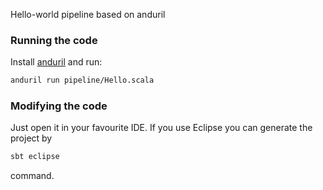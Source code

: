 Hello-world pipeline based on anduril

### Running the code

Install [anduril](http://anduril.org/site/) and run:
```bash
anduril run pipeline/Hello.scala
```

### Modifying the code ###

Just open it in your favourite IDE.
If you use Eclipse you can generate the project by
```bash
sbt eclipse
```
command.